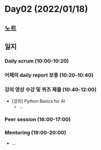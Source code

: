 # Day02 (2022/01/18)

## 노트

## 일지

### Daily scrum (10:00-10:20)

### 어제의 daily report 보충 (10:20-10:40)

### 강의 영상 수강 및 퀴즈 제출 (10:40-12:00)

  * [강의] Python Basics for AI
    * ...

### Peer session (16:00-17:00)

### Mentoring (19:00-20:00)

  * ...
